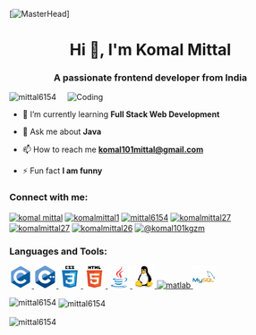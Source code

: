 [![MasterHead](https://user-images.githubusercontent.com/74038190/241765440-80728820-e06b-4f96-9c9e-9df46f0cc0a5.gif)]
<h1 align="center">Hi 👋, I'm Komal Mittal</h1>
<h3 align="center">A passionate frontend developer from India</h3>
<img align="right" alt="Coding" width="400" src="https://encrypted-tbn0.gstatic.com/images?q=tbn:ANd9GcTq5ZYtI-pXV0rzOg1l98qmrFlb_lmxOK_Klg&s"

<p align="left"> <img src="https://komarev.com/ghpvc/?username=mittal6154&label=Profile%20views&color=0e75b6&style=flat" alt="mittal6154" /> </p>

- 🌱 I’m currently learning **Full Stack Web Development**

- 💬 Ask me about **Java**

- 📫 How to reach me **komal101mittal@gmail.com**

- ⚡ Fun fact **I am funny**

<h3 align="left">Connect with me:</h3>
<p align="left">
<a href="https://linkedin.com/in/komal mittal" target="blank"><img align="center" src="https://raw.githubusercontent.com/rahuldkjain/github-profile-readme-generator/master/src/images/icons/Social/linked-in-alt.svg" alt="komal mittal" height="30" width="40" /></a>
<a href="https://kaggle.com/komalmittal1" target="blank"><img align="center" src="https://raw.githubusercontent.com/rahuldkjain/github-profile-readme-generator/master/src/images/icons/Social/kaggle.svg" alt="komalmittal1" height="30" width="40" /></a>
<a href="https://instagram.com/mittal6154" target="blank"><img align="center" src="https://raw.githubusercontent.com/rahuldkjain/github-profile-readme-generator/master/src/images/icons/Social/instagram.svg" alt="mittal6154" height="30" width="40" /></a>
<a href="https://www.codechef.com/users/komalmittal27" target="blank"><img align="center" src="https://cdn.jsdelivr.net/npm/simple-icons@3.1.0/icons/codechef.svg" alt="komalmittal27" height="30" width="40" /></a>
<a href="https://www.hackerrank.com/komalmittal27" target="blank"><img align="center" src="https://raw.githubusercontent.com/rahuldkjain/github-profile-readme-generator/master/src/images/icons/Social/hackerrank.svg" alt="komalmittal27" height="30" width="40" /></a>
<a href="https://www.leetcode.com/komalmittal26" target="blank"><img align="center" src="https://raw.githubusercontent.com/rahuldkjain/github-profile-readme-generator/master/src/images/icons/Social/leet-code.svg" alt="komalmittal26" height="30" width="40" /></a>
<a href="https://auth.geeksforgeeks.org/user/@komal101kgzm" target="blank"><img align="center" src="https://raw.githubusercontent.com/rahuldkjain/github-profile-readme-generator/master/src/images/icons/Social/geeks-for-geeks.svg" alt="@komal101kgzm" height="30" width="40" /></a>
</p>

<h3 align="left">Languages and Tools:</h3>
<p align="left"> <a href="https://www.cprogramming.com/" target="_blank" rel="noreferrer"> <img src="https://raw.githubusercontent.com/devicons/devicon/master/icons/c/c-original.svg" alt="c" width="40" height="40"/> </a> <a href="https://www.w3schools.com/cpp/" target="_blank" rel="noreferrer"> <img src="https://raw.githubusercontent.com/devicons/devicon/master/icons/cplusplus/cplusplus-original.svg" alt="cplusplus" width="40" height="40"/> </a> <a href="https://www.w3schools.com/css/" target="_blank" rel="noreferrer"> <img src="https://raw.githubusercontent.com/devicons/devicon/master/icons/css3/css3-original-wordmark.svg" alt="css3" width="40" height="40"/> </a> <a href="https://www.w3.org/html/" target="_blank" rel="noreferrer"> <img src="https://raw.githubusercontent.com/devicons/devicon/master/icons/html5/html5-original-wordmark.svg" alt="html5" width="40" height="40"/> </a> <a href="https://www.java.com" target="_blank" rel="noreferrer"> <img src="https://raw.githubusercontent.com/devicons/devicon/master/icons/java/java-original.svg" alt="java" width="40" height="40"/> </a> <a href="https://www.linux.org/" target="_blank" rel="noreferrer"> <img src="https://raw.githubusercontent.com/devicons/devicon/master/icons/linux/linux-original.svg" alt="linux" width="40" height="40"/> </a> <a href="https://www.mathworks.com/" target="_blank" rel="noreferrer"> <img src="https://upload.wikimedia.org/wikipedia/commons/2/21/Matlab_Logo.png" alt="matlab" width="40" height="40"/> </a> <a href="https://www.mysql.com/" target="_blank" rel="noreferrer"> <img src="https://raw.githubusercontent.com/devicons/devicon/master/icons/mysql/mysql-original-wordmark.svg" alt="mysql" width="40" height="40"/> </a> </p>

<p><img align="left" src="https://github-readme-stats.vercel.app/api/top-langs?username=mittal6154&show_icons=true&locale=en&layout=compact" alt="mittal6154" /></p>

<p>&nbsp;<img align="center" src="https://github-readme-stats.vercel.app/api?username=mittal6154&show_icons=true&locale=en" alt="mittal6154" /></p>

<p><img align="center" src="https://github-readme-streak-stats.herokuapp.com/?user=mittal6154&" alt="mittal6154" /></p>
